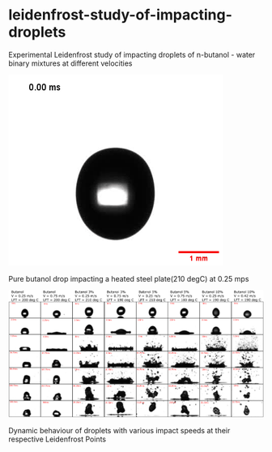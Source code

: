 # leidenfrost-study-of-impacting-droplets
Experimental Leidenfrost study of impacting droplets of n-butanol - water binary mixtures at different velocities

![Pure butanol drop impacting heated steel plate(210 degC) at 0.25 mps](anim2.gif)

Pure butanol drop impacting a heated steel plate(210 degC) at 0.25 mps 



![Dynamic behaviour of droplets with various impact speeds at their respective  Leidenfrost Points](dynamics_working.png)

Dynamic behaviour of droplets with various impact speeds at their respective  Leidenfrost Points
